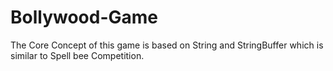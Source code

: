 # Bollywood-Game
The Core Concept of this game is based on String and StringBuffer which is similar to Spell bee Competition.
